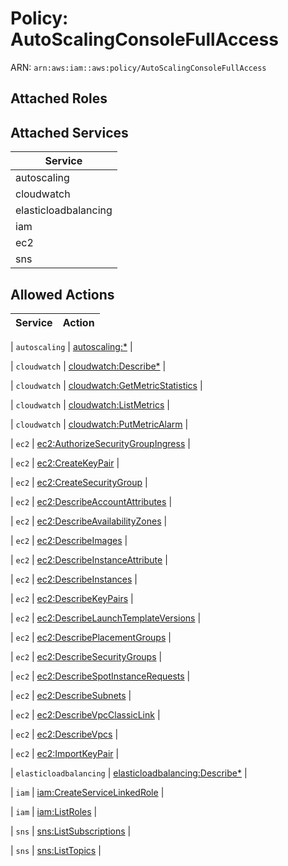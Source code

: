 # Policy: AutoScalingConsoleFullAccess

ARN: `arn:aws:iam::aws:policy/AutoScalingConsoleFullAccess`

## Attached Roles

## Attached Services

| Service |
|---------|
| autoscaling |
| cloudwatch |
| elasticloadbalancing |
| iam |
| ec2 |
| sns |

## Allowed Actions

| Service | Action |
|:-------:|--------|

| `autoscaling` | [autoscaling:*](../actions.md#autoscaling:all) |

| `cloudwatch` | [cloudwatch:Describe*](../actions.md#cloudwatch:describeall) |

| `cloudwatch` | [cloudwatch:GetMetricStatistics](../actions.md#cloudwatch:getmetricstatistics) |

| `cloudwatch` | [cloudwatch:ListMetrics](../actions.md#cloudwatch:listmetrics) |

| `cloudwatch` | [cloudwatch:PutMetricAlarm](../actions.md#cloudwatch:putmetricalarm) |

| `ec2` | [ec2:AuthorizeSecurityGroupIngress](../actions.md#ec2:authorizesecuritygroupingress) |

| `ec2` | [ec2:CreateKeyPair](../actions.md#ec2:createkeypair) |

| `ec2` | [ec2:CreateSecurityGroup](../actions.md#ec2:createsecuritygroup) |

| `ec2` | [ec2:DescribeAccountAttributes](../actions.md#ec2:describeaccountattributes) |

| `ec2` | [ec2:DescribeAvailabilityZones](../actions.md#ec2:describeavailabilityzones) |

| `ec2` | [ec2:DescribeImages](../actions.md#ec2:describeimages) |

| `ec2` | [ec2:DescribeInstanceAttribute](../actions.md#ec2:describeinstanceattribute) |

| `ec2` | [ec2:DescribeInstances](../actions.md#ec2:describeinstances) |

| `ec2` | [ec2:DescribeKeyPairs](../actions.md#ec2:describekeypairs) |

| `ec2` | [ec2:DescribeLaunchTemplateVersions](../actions.md#ec2:describelaunchtemplateversions) |

| `ec2` | [ec2:DescribePlacementGroups](../actions.md#ec2:describeplacementgroups) |

| `ec2` | [ec2:DescribeSecurityGroups](../actions.md#ec2:describesecuritygroups) |

| `ec2` | [ec2:DescribeSpotInstanceRequests](../actions.md#ec2:describespotinstancerequests) |

| `ec2` | [ec2:DescribeSubnets](../actions.md#ec2:describesubnets) |

| `ec2` | [ec2:DescribeVpcClassicLink](../actions.md#ec2:describevpcclassiclink) |

| `ec2` | [ec2:DescribeVpcs](../actions.md#ec2:describevpcs) |

| `ec2` | [ec2:ImportKeyPair](../actions.md#ec2:importkeypair) |

| `elasticloadbalancing` | [elasticloadbalancing:Describe*](../actions.md#elasticloadbalancing:describeall) |

| `iam` | [iam:CreateServiceLinkedRole](../actions.md#iam:createservicelinkedrole) |

| `iam` | [iam:ListRoles](../actions.md#iam:listroles) |

| `sns` | [sns:ListSubscriptions](../actions.md#sns:listsubscriptions) |

| `sns` | [sns:ListTopics](../actions.md#sns:listtopics) |
